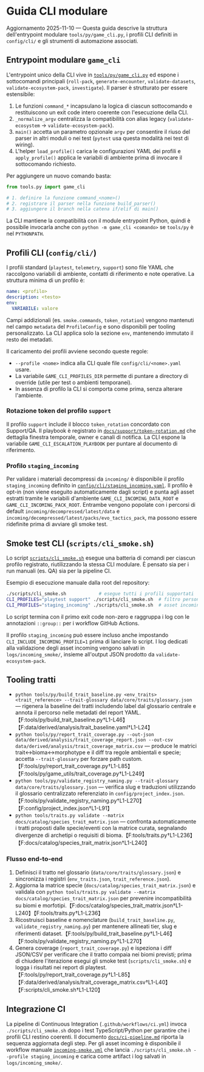 # Guida CLI modulare

Aggiornamento 2025-11-10 — Questa guida descrive la struttura dell'entrypoint
modulare `tools/py/game_cli.py`, i profili CLI definiti in `config/cli/` e gli
strumenti di automazione associati.

## Entrypoint modulare `game_cli`

L'entrypoint unico della CLI vive in [`tools/py/game_cli.py`](../../tools/py/game_cli.py)
ed espone i sottocomandi principali (`roll-pack`, `generate-encounter`,
`validate-datasets`, `validate-ecosystem-pack`, `investigate`). Il parser è
strutturato per essere estensibile:

1. Le funzioni `command_*` incapsulano la logica di ciascun sottocomando e
   restituiscono un exit code intero coerente con l'esecuzione della CLI.
2. `_normalize_argv` centralizza la compatibilità con alias legacy
   (`validate-ecosystem` → `validate-ecosystem-pack`).
3. `main()` accetta un parametro opzionale `argv` per consentire il riuso del
   parser in altri moduli o nei test (`pytest` usa questa modalità nei test di
   wiring).
4. L'helper `load_profile()` carica le configurazioni YAML dei profili e
   `apply_profile()` applica le variabili di ambiente prima di invocare il
   sottocomando richiesto.

Per aggiungere un nuovo comando basta:

```python
from tools.py import game_cli

# 1. definire la funzione command_<nome>()
# 2. registrare il parser nella funzione build_parser()
# 3. aggiungere il branch nella catena if/elif di main()
```

La CLI mantiene la compatibilità con il module entrypoint Python, quindi è
possibile invocarla anche con `python -m game_cli <comando>` se `tools/py` è nel
`PYTHONPATH`.

## Profili CLI (`config/cli/`)

I profili standard (`playtest`, `telemetry`, `support`) sono file YAML che
raccolgono variabili di ambiente, contatti di riferimento e note operative.
La struttura minima di un profilo è:

```yaml
name: <profilo>
description: <testo>
env:
  VARIABILE: valore
```

Campi addizionali (es. `smoke.commands`, `token_rotation`) vengono mantenuti
nel campo `metadata` del `ProfileConfig` e sono disponibili per tooling
personalizzato. La CLI applica solo la sezione `env`, mantenendo immutato il
resto dei metadati.

Il caricamento dei profili avviene secondo queste regole:

- `--profile <nome>` indica alla CLI quale file `config/cli/<nome>.yaml` usare.
- La variabile `GAME_CLI_PROFILES_DIR` permette di puntare a directory di
  override (utile per test o ambienti temporanei).
- In assenza di profilo la CLI si comporta come prima, senza alterare
  l'ambiente.

### Rotazione token del profilo `support`

Il profilo `support` include il blocco `token_rotation` concordato con
Support/QA. Il playbook è registrato in [`docs/support/token-rotation.md`](../support/token-rotation.md)
che dettaglia finestra temporale, owner e canali di notifica. La CLI espone la
variabile `GAME_CLI_ESCALATION_PLAYBOOK` per puntare al documento di riferimento.

### Profilo `staging_incoming`

Per validare i materiali decompressi da `incoming/` è disponibile il profilo
`staging_incoming` definito in
[`config/cli/staging_incoming.yaml`](../../config/cli/staging_incoming.yaml).
Il profilo è opt-in (non viene eseguito automaticamente dagli script) e punta
agli asset estratti tramite le variabili d'ambiente `GAME_CLI_INCOMING_DATA_ROOT`
e `GAME_CLI_INCOMING_PACK_ROOT`. Entrambe vengono popolate con i percorsi di
default `incoming/decompressed/latest/data` e
`incoming/decompressed/latest/packs/evo_tactics_pack`, ma possono essere
ridefinite prima di avviare gli smoke test.

## Smoke test CLI (`scripts/cli_smoke.sh`)

Lo script [`scripts/cli_smoke.sh`](../../scripts/cli_smoke.sh) esegue una
batteria di comandi per ciascun profilo registrato, riutilizzando la stessa
CLI modulare. È pensato sia per i run manuali (es. QA) sia per la pipeline CI.

Esempio di esecuzione manuale dalla root del repository:

```bash
./scripts/cli_smoke.sh            # esegue tutti i profili supportati
CLI_PROFILES="playtest support" ./scripts/cli_smoke.sh  # filtro personalizzato
CLI_PROFILES="staging_incoming" ./scripts/cli_smoke.sh  # asset incoming (opt-in)
```

Lo script termina con il primo exit code non-zero e raggruppa i log con le
annotazioni `::group::` per i workflow GitHub Actions.

Il profilo `staging_incoming` può essere incluso anche impostando
`CLI_INCLUDE_INCOMING_PROFILE=1` prima di lanciare lo script. I log dedicati
alla validazione degli asset incoming vengono salvati in
`logs/incoming_smoke/`, insieme all'output JSON prodotto da
`validate-ecosystem-pack`.

## Tooling tratti

- `python tools/py/build_trait_baseline.py <env_traits> <trait_reference> --trait-glossary data/core/traits/glossary.json` — rigenera la baseline dei tratti includendo label dal glossario centrale e annota il percorso nelle metadati del report YAML.【F:tools/py/build_trait_baseline.py†L1-L46】【F:data/derived/analysis/trait_baseline.yaml†L1-L24】
- `python tools/py/report_trait_coverage.py --out-json data/derived/analysis/trait_coverage_report.json --out-csv data/derived/analysis/trait_coverage_matrix.csv` — produce le matrici trait↔bioma↔morphotype e il diff tra regole ambientali e specie; accetta `--trait-glossary` per forzare path custom.【F:tools/py/report_trait_coverage.py†L1-L85】【F:tools/py/game_utils/trait_coverage.py†L1-L249】
- `python tools/py/validate_registry_naming.py --trait-glossary data/core/traits/glossary.json` — verifica slug e traduzioni utilizzando il glossario centralizzato referenziato in `config/project_index.json`.【F:tools/py/validate_registry_naming.py†L1-L270】【F:config/project_index.json†L1-L91】
- `python tools/traits.py validate --matrix docs/catalog/species_trait_matrix.json` — confronta automaticamente i tratti proposti dalle specie/eventi con la matrice curata, segnalando divergenze di archetipi o requisiti di bioma.【F:tools/traits.py†L1-L236】【F:docs/catalog/species_trait_matrix.json†L1-L240】

### Flusso end-to-end
1. Definisci il tratto nel glossario (`data/core/traits/glossary.json`) e sincronizza i registri (`env_traits.json`, `trait_reference.json`).
2. Aggiorna la matrice specie (`docs/catalog/species_trait_matrix.json`) e validala con `python tools/traits.py validate --matrix docs/catalog/species_trait_matrix.json` per prevenire incompatibilità su biomi e morfotipi.【F:docs/catalog/species_trait_matrix.json†L1-L240】【F:tools/traits.py†L1-L236】
3. Ricostruisci baseline e nomenclature (`build_trait_baseline.py`, `validate_registry_naming.py`) per mantenere allineati tier, slug e riferimenti dataset.【F:tools/py/build_trait_baseline.py†L1-L46】【F:tools/py/validate_registry_naming.py†L1-L270】
4. Genera coverage (`report_trait_coverage.py`) e ispeziona i diff JSON/CSV per verificare che il tratto compaia nei biomi previsti; prima di chiudere l'iterazione esegui gli smoke test (`scripts/cli_smoke.sh`) e logga i risultati nei report di playtest.【F:tools/py/report_trait_coverage.py†L1-L85】【F:data/derived/analysis/trait_coverage_matrix.csv†L1-L40】【F:scripts/cli_smoke.sh†L1-L120】

## Integrazione CI

La pipeline di Continuous Integration (`.github/workflows/ci.yml`) invoca
`./scripts/cli_smoke.sh` dopo i test TypeScript/Python per garantire che i
profili CLI restino coerenti. Il documento [`docs/ci-pipeline.md`](../ci-pipeline.md)
riporta la sequenza aggiornata degli step. Per gli asset incoming è disponibile
il workflow manuale [`incoming-smoke.yml`](../../.github/workflows/incoming-smoke.yml)
che lancia `./scripts/cli_smoke.sh --profile staging_incoming` e carica come
artifact i log salvati in `logs/incoming_smoke/`.
